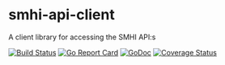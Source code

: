 # smhi-api-client

A client library for accessing the SMHI API:s

[![Build Status](https://travis-ci.org/strangnet/smhi-api-client.svg?branch=master)](https://travis-ci.org/strangnet/smhi-api-client)
[![Go Report Card](https://goreportcard.com/badge/github.com/strangnet/smhi-api-client)](https://goreportcard.com/report/github.com/strangnet/smhi-api-client)
[![GoDoc](https://godoc.org/github.com/strangnet/smhi-api-client?status.svg)](https://godoc.org/github.com/strangnet/smhi-api-client)
[![Coverage Status](https://coveralls.io/repos/github/strangnet/smhi-api-client/badge.svg?branch=master)](https://coveralls.io/github/strangnet/smhi-api-client?branch=master)
